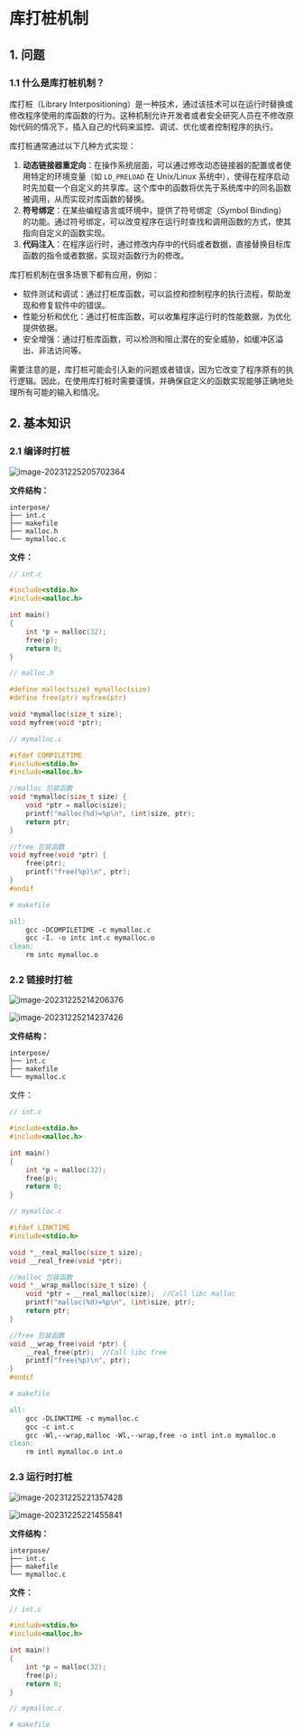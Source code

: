 # 库打桩机制

## 1. 问题

### 1.1 什么是库打桩机制？

库打桩（Library Interpositioning）是一种技术，通过该技术可以在运行时替换或修改程序使用的库函数的行为。这种机制允许开发者或者安全研究人员在不修改原始代码的情况下，插入自己的代码来监控、调试、优化或者控制程序的执行。

库打桩通常通过以下几种方式实现：

1. **动态链接器重定向**：在操作系统层面，可以通过修改动态链接器的配置或者使用特定的环境变量（如 `LD_PRELOAD` 在 Unix/Linux 系统中），使得在程序启动时先加载一个自定义的共享库。这个库中的函数将优先于系统库中的同名函数被调用，从而实现对库函数的替换。
2. **符号绑定**：在某些编程语言或环境中，提供了符号绑定（Symbol Binding）的功能。通过符号绑定，可以改变程序在运行时查找和调用函数的方式，使其指向自定义的函数实现。
3. **代码注入**：在程序运行时，通过修改内存中的代码或者数据，直接替换目标库函数的指令或者数据，实现对函数行为的修改。

库打桩机制在很多场景下都有应用，例如：

- 软件测试和调试：通过打桩库函数，可以监控和控制程序的执行流程，帮助发现和修复软件中的错误。
- 性能分析和优化：通过打桩库函数，可以收集程序运行时的性能数据，为优化提供依据。
- 安全增强：通过打桩库函数，可以检测和阻止潜在的安全威胁，如缓冲区溢出、非法访问等。

需要注意的是，库打桩可能会引入新的问题或者错误，因为它改变了程序原有的执行逻辑。因此，在使用库打桩时需要谨慎，并确保自定义的函数实现能够正确地处理所有可能的输入和情况。

## 2. 基本知识

### 2.1 编译时打桩

![image-20231225205702364](库打桩机制.assets/image-20231225205702364.png) 

**文件结构：**

```
interpose/
├── int.c
├── makefile
├── malloc.h
└── mymalloc.c
```

**文件：**

```c
// int.c

#include<stdio.h>
#include<malloc.h>

int main()
{
    int *p = malloc(32);
    free(p);
    return 0;
}
```

```c
// malloc.h

#define malloc(size) mymalloc(size)
#define free(ptr) myfree(ptr)

void *mymalloc(size_t size);
void myfree(void *ptr);
```

```c
// mymalloc.c

#ifdef COMPILETIME
#include<stdio.h>
#include<malloc.h>

//malloc 包装函数
void *mymalloc(size_t size) {
    void *ptr = malloc(size);
    printf("malloc(%d)=%p\n", (int)size, ptr);
    return ptr;
}

//free 包装函数
void myfree(void *ptr) {
    free(ptr);
    printf("free(%p)\n", ptr);
}
#endif
```

```makefile
# makefile

all:
	gcc -DCOMPILETIME -c mymalloc.c
	gcc -I. -o intc int.c mymalloc.o
clean:
	rm intc mymalloc.o
```

### 2.2 链接时打桩

![image-20231225214206376](库打桩机制.assets/image-20231225214206376.png) 

![image-20231225214237426](库打桩机制.assets/image-20231225214237426.png) 

**文件结构：**

```
interpose/
├── int.c
├── makefile
└── mymalloc.c
```

文件：

```c
// int.c

#include<stdio.h>
#include<malloc.h>

int main()
{
    int *p = malloc(32);
    free(p);
    return 0;
}
```

```c
// mymalloc.c

#ifdef LINKTIME
#include<stdio.h>

void *__real_malloc(size_t size);
void __real_free(void *ptr);

//malloc 包装函数
void *__wrap_malloc(size_t size) {
    void *ptr = __real_malloc(size);  //Call libc malloc
    printf("malloc(%d)=%p\n", (int)size, ptr);
    return ptr;
}

//free 包装函数
void __wrap_free(void *ptr) {
    __real_free(ptr);  //Call libc free
    printf("free(%p)\n", ptr);
}
#endif
```

```makefile
# makefile

all:
	gcc -DLINKTIME -c mymalloc.c
	gcc -c int.c
	gcc -Wl,--wrap,malloc -Wl,--wrap,free -o intl int.o mymalloc.o
clean:
	rm intl mymalloc.o int.o
```

### 2.3 运行时打桩

![image-20231225221357428](库打桩机制.assets/image-20231225221357428.png) 

![image-20231225221455841](库打桩机制.assets/image-20231225221455841.png) 

**文件结构：**

```
interpose/
├── int.c
├── makefile
└── mymalloc.c
```

**文件：**

```c
// int.c

#include<stdio.h>
#include<malloc.h>

int main()
{
    int *p = malloc(32);
    free(p);
    return 0;
}
```

```c
// mymalloc.c


```

```makefile
# makefile


```

